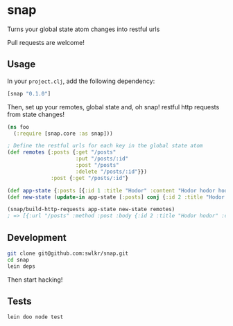 snap
======================

Turns your global state atom changes into restful urls

Pull requests are welcome!

Usage
-----

In your `project.clj`, add the following dependency:

```clojure
[snap "0.1.0"]
```

Then, set up your remotes, global state and, oh snap! restful http requests from state changes!

```clojure
(ns foo
  (:require [snap.core :as snap]))

; Define the restful urls for each key in the global state atom
(def remotes {:posts {:get "/posts"
                      :put "/posts/:id"
                      :post "/posts"
                      :delete "/posts/:id"}})
              :post {:get "/posts/:id"}

(def app-state {:posts [{:id 1 :title "Hodor" :content "Hodor hodor hodor"}]})
(def new-state (update-in app-state [:posts] conj {:id 2 :title "Hodor hodor" :content "Hodor"})

(snap/build-http-requests app-state new-state remotes)
; => [{:url "/posts" :method :post :body {:id 2 :title "Hodor hodor" :content "Hodor"}}]
```

Development
-----
```bash
git clone git@github.com:swlkr/snap.git
cd snap
lein deps
```

Then start hacking!

Tests
-----

```bash
lein doo node test
```
